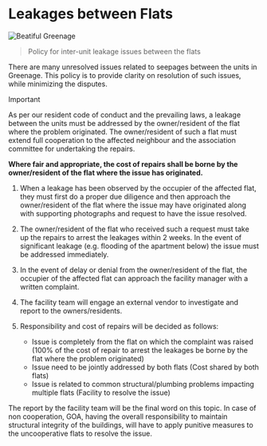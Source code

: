 # Leakages between Flats

![Beatiful Greenage](/assets/images/buildings3.jpg)

> Policy for inter-unit leakage issues between the flats

There are many unresolved issues related to seepages between the units in Greenage. This policy is to provide clarity on resolution of such issues, while minimizing the disputes.

> [!Important]
> As per our resident code of conduct and the prevailing laws, a leakage between the units must be addressed by the owner/resident of the flat where the problem originated. The owner/resident of such a flat must extend full cooperation to the affected neighbour and the association committee for undertaking the repairs. 

**Where fair and appropriate, the cost of repairs shall be borne by the owner/resident of the flat where the issue has originated.**

1. When a leakage has been observed by the occupier of the affected flat, they must first do a proper due diligence and then approach the owner/resident of the flat where the issue may have originated along with supporting photographs and request to have the issue resolved. 

2. The owner/resident of the flat who received such a request must take up the repairs to arrest the leakages within 2 weeks. In the event of significant leakage (e.g. flooding of the apartment below) the issue must be addressed immediately. 

3. In the event of delay or denial from the owner/resident of the flat, the occupier of the affected flat can approach the facility manager with a written complaint. 

4. The facility team will engage an external vendor to investigate and report to the owners/residents. 

5. Responsibility and cost of repairs will be decided as follows:
    * Issue is completely from the flat on which the complaint was raised (100% of the cost of repair to arrest the leakages be borne by the flat where the problem originated)
    * Issue need to be jointly addressed by both flats (Cost shared by both flats)
    * Issue is related to common structural/plumbing problems impacting multiple flats (Facility to resolve the issue)

The report by the facility team will be the final word on this topic. In case of non cooperation, GOA, having the overall responsibility to maintain structural integrity of the buildings, will have to apply punitive measures to the uncooperative flats to resolve the issue.